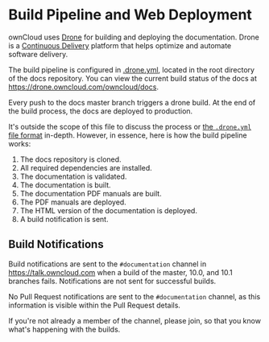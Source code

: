 # Build Pipeline and Web Deployment

ownCloud uses <a href="https://drone.io/">Drone</a> for building and deploying the documentation.
Drone is a [Continuous Delivery](https://www.continuousdelivery.com/) platform that helps optimize and automate software delivery.

The build pipeline is configured in [.drone.yml](https://github.com/owncloud/docs/blob/master/.drone.yml), located in the root directory of the docs repository.
You can view the current build status of the docs at https://drone.owncloud.com/owncloud/docs.

Every push to the docs master branch triggers a drone build. At the end of the build process, the docs are deployed to production.

It's outside the scope of this file to discuss the process or [the `.drone.yml` file format](https://0-8-0.docs.drone.io/) in-depth.
However, in essence, here is how the build pipeline works:

1. The docs repository is cloned.
2. All required dependencies are installed.
3. The documentation is validated.
4. The documentation is built.
5. The documentation PDF manuals are built.
6. The PDF manuals are deployed.
7. The HTML version of the documentation is deployed.
8. A build notification is sent.

## Build Notifications

Build notifications are sent to the `#documentation` channel in https://talk.owncloud.com when a build of the master, 10.0, and 10.1 branches fails.
Notifications are not sent for successful builds.

No Pull Request notifications are sent to the `#documentation` channel, as this information is visible within the Pull Request details.

If you're not already a member of the channel, please join, so that you know what's happening with the builds.
